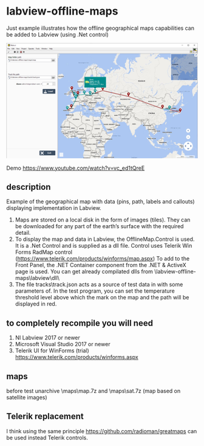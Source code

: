 # labview-offline-maps
Just example illustrates how the offline geographical maps capabilities can be added to Labview (using .Net control)

![alt text](/img/main.png)

Demo https://www.youtube.com/watch?v=vc_ed1tQreE

## description
Example of the geographical map with data (pins, path, labels and callouts) displaying implementation in Labview.

1. Maps are stored on a local disk in the form of images (tiles). They can be downloaded for any part of the earth’s surface with the required detail.
2. To display the map and data in Labview, the OfflineMap.Control is used. It is a .Net Control and is supplied as a dll file. 
Control uses Telerik Win Forms RadMap control (https://www.telerik.com/products/winforms/map.aspx)
To add to the Front Panel, the .NET Container component from the .NET & ActiveX page is used. 
You can get already compilated dlls from \labview-offline-maps\labview\dll\
3. The file tracks\track.json acts as a source of test data in with some parameters of. 
In the test program, you can set the temperature threshold level above which the mark on the map and the path will be displayed in red.

## to completely recompile you will need 
1. NI Labview 2017 or newer
2. Microsoft Visual Studio 2017 or newer 
3. Telerik UI for WinForms (trial) https://www.telerik.com/products/winforms.aspx

## maps
before test unarchive \maps\map.7z and \maps\sat.7z (map based on satellite images)

## Telerik replacement 
I think using the same principle https://github.com/radioman/greatmaps can be used instead Telerik controls.


